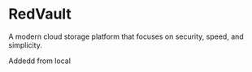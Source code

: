 # RedVault
A modern cloud storage platform that focuses on security, speed, and simplicity.

Addedd from local